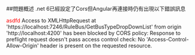 ##問題概述
.net 6已經設定了Cors但Angular再連接時仍有出現以下錯誤訊息
        
<font color=#FF0000>asdfd</font>
Access to XMLHttpRequest at 'https://localhost:7246/RuleBus/GetBusTypeDropDownList' from origin 'http://localhost:4200' has been blocked by CORS policy: Response to preflight request doesn't pass access control check: No 'Access-Control-Allow-Origin' header is present on the requested resource. 
</font>
